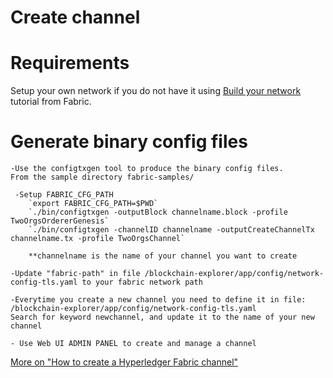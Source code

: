 Create channel
=======



# Requirements
  Setup your own network if you do not have it using [Build your network](http://hyperledger-fabric.readthedocs.io/en/latest/build_network.html) tutorial from Fabric.

# Generate binary config files
    -Use the configtxgen tool to produce the binary config files.
    From the sample directory fabric-samples/

     -Setup FABRIC_CFG_PATH
        `export FABRIC_CFG_PATH=$PWD`
        `./bin/configtxgen -outputBlock channelname.block -profile TwoOrgsOrdererGenesis`
        `./bin/configtxgen -channelID channelname -outputCreateChannelTx channelname.tx -profile TwoOrgsChannel`

        **channelname is the name of your channel you want to create

    -Update "fabric-path" in file /blockchain-explorer/app/config/network-config-tls.yaml to your fabric network path

    -Everytime you create a new channel you need to define it in file:
    /blockchain-explorer/app/config/network-config-tls.yaml
    Search for keyword newchannel, and update it to the name of your new channel

    - Use Web UI ADMIN PANEL to create and manage a channel

[More on "How to create a Hyperledger Fabric channel"](https://fabric-sdk-node.github.io/tutorial-channel-create.html )


